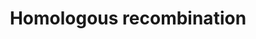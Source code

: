 ---
annotations:
- id: PW:0000202
  parent: regulatory pathway
  type: Pathway Ontology
  value: homologous recombination pathway of double-strand break repair
authors:
- Thomas
- AlexanderPico
- MaintBot
- MartijnVanIersel
- Khanspers
- IreneHemel
- Eweitz
- Marvin M2
citedin:
- link: PMC9300967
description: 'Homologous recombination, also known as general recombination, is a
  type of genetic recombination in which nucleotide sequences are exchanged between
  two similar or identical strands of DNA.  Source: [[wikipedia:Homologous_recombination|Wikipedia]]  Proteins
  on this pathway have targeted assays available via the [https://assays.cancer.gov/available_assays?wp_id=WP186
  CPTAC Assay Portal]'
last-edited: 2021-05-27
ndex: 314aeac7-da0f-11eb-b666-0ac135e8bacf
organisms:
- Homo sapiens
redirect_from:
- /index.php/Pathway:WP186
- /instance/WP186
- /instance/WP186_rr118416
revision: r118416
schema-jsonld:
- '@context': https://schema.org/
  '@id': https://wikipathways.github.io/pathways/WP186.html
  '@type': Dataset
  creator:
    '@type': Organization
    name: WikiPathways
  description: 'Homologous recombination, also known as general recombination, is
    a type of genetic recombination in which nucleotide sequences are exchanged between
    two similar or identical strands of DNA.  Source: [[wikipedia:Homologous_recombination|Wikipedia]]  Proteins
    on this pathway have targeted assays available via the [https://assays.cancer.gov/available_assays?wp_id=WP186
    CPTAC Assay Portal]'
  keywords:
  - ATM
  - BRCA2
  - MRE11A
  - NBN
  - POLD1
  - POLD2
  - POLD3
  - POLD4
  - RAD50
  - RAD51
  - RAD52
  - RAD54B
  - RPA1 ?
  license: CC0
  name: Homologous recombination
seo: CreativeWork
title: Homologous recombination
wpid: WP186
---